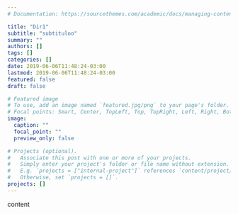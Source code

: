 ```yaml
---
# Documentation: https://sourcethemes.com/academic/docs/managing-content/

title: "Dir1"
subtitle: "subtituloo"
summary: ""
authors: []
tags: []
categories: []
date: 2019-06-06T11:48:24-03:00
lastmod: 2019-06-06T11:48:24-03:00
featured: false
draft: false

# Featured image
# To use, add an image named `featured.jpg/png` to your page's folder.
# Focal points: Smart, Center, TopLeft, Top, TopRight, Left, Right, BottomLeft, Bottom, BottomRight.
image:
  caption: ""
  focal_point: ""
  preview_only: false

# Projects (optional).
#   Associate this post with one or more of your projects.
#   Simply enter your project's folder or file name without extension.
#   E.g. `projects = ["internal-project"]` references `content/project/deep-learning/index.md`.
#   Otherwise, set `projects = []`.
projects: []
---
```

content
